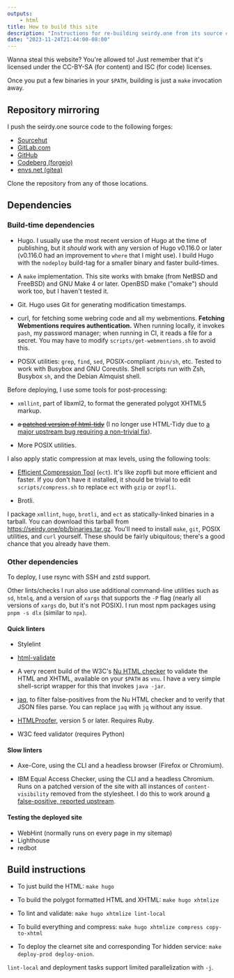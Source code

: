 ```yaml
---
outputs:
    - html
title: How to build this site
description: "Instructions for re-building seirdy.one from its source code"
date: "2023-11-24T21:44:00-08:00"
---
```

Wanna steal this website? You're allowed to! Just remember that it's licensed under the CC-BY-SA (for content) and ISC (for code) licenses.

Once you put a few binaries in your `$PATH`, building is just a `make` invocation away.

## Repository mirroring

I push the seirdy.one source code to the following forges:

- [Sourcehut](https://sr.ht/~seirdy/seirdy.one/)
- [GitLab.com](https://gitlab.com/Seirdy/seirdy.one)
- [GitHub](https://github.com/Seirdy/seirdy.one)
- [Codeberg (forgejo)](https://codeberg.org/Seirdy/seirdy.one)
- [envs.net (gitea)](https://git.envs.net/Seirdy/seirdy.one)

Clone the repository from any of those locations.

## Dependencies

### Build-time dependencies

- Hugo. I usually use the most recent version of Hugo at the time of publishing, but it _should_ work with any version of Hugo v0.116.0 or later (v0.116.0 had an improvement to `where` that I might use). I build Hugo with the `nodeploy` build-tag for a smaller binary and faster build-times.

- A `make` implementation. This site works with bmake (from NetBSD and FreeBSD) and GNU Make 4 or later. OpenBSD make ("omake") should work too, but I haven't tested it.

- Git. Hugo uses Git for generating modification timestamps.

- curl, for fetching some webring code and all my webmentions. **Fetching Webmentions requires authentication.** When running locally, it invokes `pash`, my password manager; when running in CI, it reads a file for a secret. You may have to modify `scripts/get-webmentions.sh` to avoid this.

- POSIX utilities: `grep`, `find`, `sed`, POSIX-compliant `/bin/sh`, etc. Tested to work with Busybox and GNU Coreutils. Shell scripts run with Zsh, Busybox `sh`, and the Debian Almquist shell.

Before deploying, I use some tools for post-processing:

- `xmllint`, part of libxml2, to format the generated polygot XHTML5 markup.

- ~~a [patched version of html-tidy](https://git.sr.ht/~seirdy/tidy-html5)~~ (I no longer use HTML-Tidy due to [a major upstream bug requiring a non-trivial fix](https://github.com/htacg/tidy-html5/issues/1094)).

- More POSIX utilities.

I also apply static compression at max levels, using the following tools:

- [Efficient Compression Tool](https://github.com/fhanau/Efficient-Compression-Tool) (`ect`). It's like zopfli but more efficient and faster. If you don't have it installed, it should be trivial to edit `scripts/compress.sh` to replace `ect` with `gzip` or `zopfli`.

- Brotli.

I package `xmllint`, `hugo`, `brotli`, and `ect` as statically-linked binaries in a tarball. You can download this tarball from <https://seirdy.one/pb/binaries.tar.gz>. You'll need to install `make`, `git`, POSIX utilities, and `curl` yourself. These should be fairly ubiquitous; there's a good chance that you already have them.

### Other dependencies

To deploy, I use rsync with SSH and zstd support.

Other lints/checks I run also use additional command-line utilities such as `sd`, `htmlq`, and a version of `xargs` that supports the `-P` flag (nearly all versions of `xargs` do, but it's not POSIX). I run most npm packages using `pnpm -s dlx` (similar to `npx`).

#### Quick linters

- Stylelint

- [html-validate](https://html-validate.org/)

- A very recent build of the W3C's [Nu HTML checker](https://github.com/validator/validator) to validate the HTML and XHTML, available on your `$PATH` as `vnu`. I have a very simple shell-script wrapper for this that invokes `java -jar`.

- [jaq](https://github.com/01mf02/jaq), to filter false-positives from the Nu HTML checker and to verify that JSON files parse. You can replace `jaq` with `jq` without any issue.

- [HTMLProofer](https://github.com/gjtorikian/html-proofer), version 5 or later. Requires Ruby.

- W3C feed validator (requires Python)

#### Slow linters

- Axe-Core, using the CLI and a headless browser (Firefox or Chromium).

- IBM Equal Access Checker, using the CLI and a headless Chromium. Runs on a patched version of the site with all instances of `content-visibility` removed from the stylesheet. I do this to work around [a false-positive, reported upstream](https://github.com/IBMa/equal-access/issues/1008).

#### Testing the deployed site

- WebHint (normally runs on every page in my sitemap)
- Lighthouse
- redbot

## Build instructions

- To just build the HTML: `make hugo`

- To build the polygot formatted HTML and XHTML: `make hugo xhtmlize`

- To lint and validate: `make hugo xhtmlize lint-local`

- To build everything and compress: `make hugo xhtmlize compress copy-to-xhtml`

- To deploy the clearnet site and corresponding Tor hidden service: `make deploy-prod deploy-onion`.

`lint-local` and deployment tasks support limited parallelization with `-j`.

